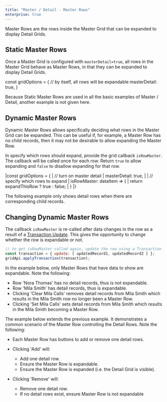 ```yaml
---
title: "Master / Detail - Master Rows"
enterprise: true
---
```


Master Rows are the rows inside the Master Grid that can be expanded to display Detail Grids.

## Static Master Rows

Once a Master Grid is configured with `masterDetail=true`, all rows in the Master Grid behave as Master Rows, in that they can be expanded to display Detail Grids.

<snippet>
const gridOptions = {
    // by itself, all rows will be expandable
    masterDetail: true,
}
</snippet>

Because Static Master Rows are used in all the basic examples of Master / Detail, another example is not given here.

## Dynamic Master Rows

Dynamic Master Rows allows specifically deciding what rows in the Master Grid can be expanded. This can be useful if, for example, a Master Row has no child records, then it may not be desirable to allow expanding the Master Row.

In specify which rows should expand, provide the grid callback `isRowMaster`. The callback will be called once for each row. Return `true` to allow expanding and `false` to disallow expanding for that row.

<api-documentation source='grid-options/properties.json' section='masterDetail' names='["isRowMaster"]'></api-documentation>

<snippet spaceBetweenProperties="true">
|const gridOptions = {
|    // turn on master detail
|    masterDetail: true,
|
|    // specify which rows to expand
|    isRowMaster: dataItem => {
|        return expandThisRow ? true : false;
|    }
|}
</snippet>

The following example only shows detail rows when there are corresponding child records.

<grid-example title='Dynamic Master Rows' name='dynamic' type='generated' options='{ "enterprise": true, "exampleHeight": 510, "modules": ["clientside", "masterdetail", "menu", "columnpanel"] }'></grid-example>

## Changing Dynamic Master Rows

The callback `isRowMaster` is re-called after data changes in the row as a result of a [Transaction Update](/data-update-transactions/). This gives the opportunity to change whether the row is expandable or not.

```js
// to get isRowMaster called again, update the row using a Transaction Update
const transaction = { update: [ updatedRecord1, updatedRecord2 ] };
gridApi.applyTransaction(transaction);
```

In the example below, only Master Rows that have data to show are expandable. Note the following:

- Row 'Nora Thomas' has no detail records, thus is not expandable.
- Row 'Mila Smith' has detail records, thus is expandable.
- Clicking 'Clear Mila Calls' removes detail records from Mila Smith which results in the Mila Smith row no longer been a Master Row.
- Clicking 'Set Mila Calls' sets detail records from Mila Smith which results in the Mila Smith becoming a Master Row.

<grid-example title='Dynamically Changing Master Rows' name='changing-dynamic-1' type='generated' options='{ "enterprise": true, "exampleHeight": 510, "modules": ["clientside", "masterdetail", "menu", "columnpanel"] }'></grid-example>

The example below extends the previous example. It demonstrates a common scenario of the Master Row controlling the Detail Rows. Note the following:

- Each Master Row has buttons to add or remove one detail rows.
- Clicking 'Add' will:
    - Add one detail row.
    - Ensure the Master Row is expandable.
    - Ensure the Master Row is expanded (i.e. the Detail Grid is visible).

- Clicking 'Remove' will:
    - Remove one detail row.
    - If no detail rows exist, ensure Master Row is not expandable

<grid-example title='Dynamically Changing Master Rows' name='changing-dynamic-2' type='generated' options='{ "enterprise": true, "exampleHeight": 510, "modules": ["clientside", "masterdetail", "menu", "columnpanel"] }'></grid-example>
